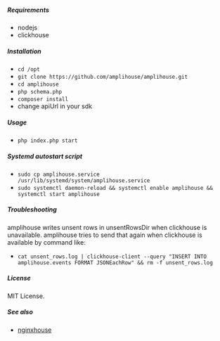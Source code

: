 ##### Requirements
- nodejs
- clickhouse

##### Installation

- `cd /opt`
- `git clone https://github.com/amplihouse/amplihouse.git`
- `cd amplihouse`
- `php schema.php`
- `composer install`
- change apiUrl in your sdk

##### Usage
- `php index.php start`

##### Systemd autostart script
- `sudo cp amplihouse.service /usr/lib/systemd/system/amplihouse.service`
- `sudo systemctl daemon-reload && systemctl enable amplihouse && systemctl start amplihouse`

##### Troubleshooting
amplihouse writes unsent rows in unsentRowsDir when clickhouse is unavailable. amplihouse tries to send that again when clickhouse is available by command like:
- `cat unsent_rows.log | clickhouse-client --query "INSERT INTO amplihouse.events FORMAT JSONEachRow" && rm -f unsent_rows.log`

##### License
MIT License.

##### See also
- [nginxhouse](https://github.com/nginxhouse/nginxhouse)

